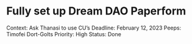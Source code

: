 # Fully set up Dream DAO Paperform

Context: Ask Thanasi to use CU’s
Deadline: February 12, 2023
Peeps: Timofei Dort-Golts
Priority: High
Status: Done